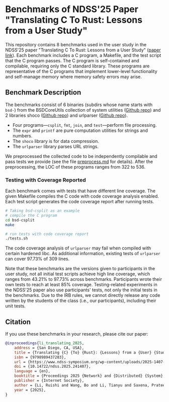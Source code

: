 # Benchmarks of NDSS'25 Paper "Translating C To Rust: Lessons from a User Study"

This repository contains 8 benchmarks used in the user study in the NDSS'25 paper "Translating C To Rust: Lessons from a User Study" ([paper link](https://www.ndss-symposium.org/wp-content/uploads/2025-1407-paper.pdf)). Each benchmark includes a C program, a Makefile, and the test script that the C program passes. The C program is self-contained and compilable, requiring only the C standard library. These programs are representative of the C programs that implement lower-level functionality and self-manage memory where memory safety errors may arise.

## Benchmark Description

The benchmarks consist of 6 binaries (subdirs whose name starts with `bsd-`) from the BSDCoreUtils collection of system utilities ([Github repo](https://github.com/DiegoMagdaleno/BSDCoreUtils)) and 2 libraries shoco ([Github repo](https://github.com/Ed-von-Schleck/shoco)) and urlparser ([Github repo](https://github.com/jwerle/url.h)). 

- Four programs—`csplit`, `fmt`, `join`, and `test`—perform file processing. 
- The `expr` and `printf` are pure computation utilities for strings and numbers. 
- The `shoco` library is for data compression.
- The `urlparser` library parses URL strings.

We preprocessed the collected code to be independently compilable and pass tests we provide (see the file [preprocess.md](preprocess.md) for details). After the preprocessing, the LOC of these programs ranges from 322 to 536. 

### Testing with Coverage Reported

Each benchmark comes with tests that have different line coverage. The given Makefile compiles the C code with code coverage analysis enabled. Each test script generates the code coverage report after running tests.

```bash
# Taking bsd-csplit as an example
# compile the C program
cd bsd-csplit
make

# run tests with code coverage report
./tests.sh
```

The code coverage analysis of `urlparser` may fail when compiled with certain hardened libc. As additional information, existing tests of `urlparser` can cover 97.73% of 309 lines.

Note that these benchmarks are the versions given to participants in the user study, not all initial test scripts achieve high line coverage, which ranges from 43.21% to 97.73% across benchmarks. Participants wrote their own tests to reach at least 85% coverage. Testing-related experiments in the NDSS'25 paper also use participants' tests, not only the initial tests in the benchmarks. Due to the IRB rules, we cannot directly release any code written by the students of the class (i.e., our participants), including their unit tests.

## Citation

If you use these benchmarks in your research, please cite our paper:

```bibtex
@inproceedings{li_translating_2025,
	address = {San Diego, CA, USA},
	title = {Translating {C} {To} {Rust}: {Lessons} from a {User} {Study}},
	isbn = {9798989437283},
	url = {https://www.ndss-symposium.org/wp-content/uploads/2025-1407-paper.pdf},
	doi = {10.14722/ndss.2025.241407},
	language = {en},
	booktitle = {Proceedings 2025 {Network} and {Distributed} {System} {Security} {Symposium}},
	publisher = {Internet Society},
	author = {Li, Ruishi and Wang, Bo and Li, Tianyu and Saxena, Prateek and Kundu, Ashish},
	year = {2025},
}
```
